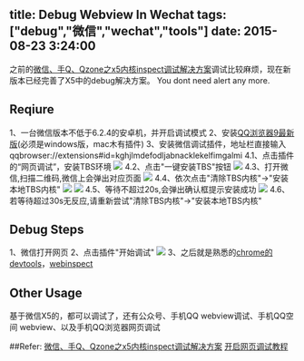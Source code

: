 title: Debug Webview In Wechat
tags: ["debug","微信","wechat","tools"]
date: 2015-08-23 3:24:00
---
之前的[微信、手Q、Qzone之x5内核inspect调试解决方案](http://bbs.mb.qq.com/thread-243399-1-1.html?fid=93&gid=45)调试比较麻烦，现在新版本已经完善了X5中的debug解决方案。
You dont need alert any more. 

<!-- more -->

## Reqiure
1、一台微信版本不低于6.2.4的安卓机，并开启调试模式
2、安装[QQ浏览器9最新版](http://browser.qq.com/mac/index.html)(必须是windows版，mac木有插件)
3、安装微信调试插件，地址栏直接输入qqbrowser://extensions#id=kghjlmdefodljabnacklekelfimgalmi 
4.1、点击插件的“网页调试”，安装TBS环境
![](http://7xlaf5.com1.z0.glb.clouddn.com/debugWX-tbsstep1.png)
4.2、点击"一键安装TBS"按钮
![](http://7xlaf5.com1.z0.glb.clouddn.com/debugWX-tbsstep2.png)
4.3、打开微信,扫描二维码,微信上会弹出对应页面
![](http://7xlaf5.com1.z0.glb.clouddn.com/debugWX-tbssaoma.png)
4.4、依次点击"清除TBS内核"->"安装本地TBS内核"
![](http://7xlaf5.com1.z0.glb.clouddn.com/debugWX-cleartbs.png)
![](http://7xlaf5.com1.z0.glb.clouddn.com/debugWX-localtbs.png)
4.5、等待不超过20s,会弹出确认框提示安装成功
![](http://7xlaf5.com1.z0.glb.clouddn.com/debugWX-installsuccess.png)
4.6、若等待超过30s无反应,请重新尝试"清除TBS内核"->"安装本地TBS内核"

## Debug Steps
1、微信打开网页
2、点击插件"开始调试"
![](http://7xlaf5.com1.z0.glb.clouddn.com/debugWX-startdebug.png)
3、之后就是熟悉的[chrome的devtools](https://developer.chrome.com/devtools/docs/contributing)，[webinspect](https://github.com/GoogleChrome/devtools-docs)

## Other Usage
基于微信X5的，都可以调试了，还有公众号、手机QQ webview调试、手机QQ空间 webview、以及手机QQ浏览器网页调试

##Refer: 
[微信、手Q、Qzone之x5内核inspect调试解决方案](http://bbs.mb.qq.com/thread-243399-1-1.html?fid=93&gid=45)
[开启网页调试教程](http://blog.qqbrowser.cc/kai-qi-wang-ye-diao-shi-jiao-cheng/)

